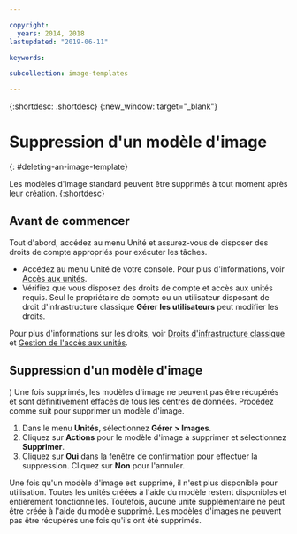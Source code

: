 ```yaml
---

copyright:
  years: 2014, 2018
lastupdated: "2019-06-11"

keywords:

subcollection: image-templates

---
```


{:shortdesc: .shortdesc}
{:new_window: target="_blank"}

# Suppression d'un modèle d'image
{: #deleting-an-image-template}

Les modèles d'image standard peuvent être supprimés à tout moment après leur création.
{:shortdesc}

## Avant de commencer
Tout d'abord, accédez au menu Unité et assurez-vous de disposer des droits de compte appropriés pour exécuter les tâches. 

* Accédez au menu Unité de votre console. Pour plus d'informations, voir [Accès aux unités](/docs/infrastructure/image-templates?topic=virtual-servers-navigating-devices).
* Vérifiez que vous disposez des droits de compte et accès aux unités requis. Seul le propriétaire de compte ou un utilisateur disposant de droit d'infrastructure classique **Gérer les utilisateurs** peut modifier les droits. 

Pour plus d'informations sur les droits, voir [Droits d'infrastructure classique](/docs/iam?topic=iam-infrapermission#infrapermission) et [Gestion de l'accès aux unités](/docs/vsi?topic=virtual-servers-managing-device-access).

## Suppression d'un modèle d'image
)
Une fois supprimés, les modèles d'image ne peuvent pas être récupérés et sont définitivement effacés de tous les centres de données. Procédez comme suit pour supprimer un modèle d'image.

1. Dans le menu **Unités**, sélectionnez **Gérer > Images**.
2. Cliquez sur **Actions** pour le modèle d'image à supprimer et sélectionnez **Supprimer**.
3. Cliquez sur **Oui** dans la fenêtre de confirmation pour effectuer la suppression. Cliquez sur **Non** pour l'annuler.

Une fois qu'un modèle d'image est supprimé, il n'est plus disponible pour utilisation. Toutes les unités créées à l'aide du modèle restent disponibles et entièrement fonctionnelles. Toutefois, aucune unité supplémentaire ne peut être créée à l'aide du modèle supprimé. Les modèles d'images ne peuvent pas être récupérés une fois qu'ils ont été supprimés.
